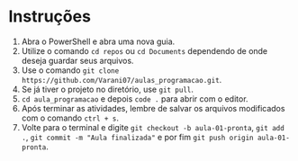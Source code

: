 # Instruções

1. Abra o PowerShell e abra uma nova guia.
2. Utilize o comando `cd repos` ou `cd Documents` dependendo de onde deseja guardar seus arquivos.
3. Use o comando `git clone https://github.com/Varani07/aulas_programacao.git`.
4. Se já tiver o projeto no diretório, use `git pull`.
5. `cd aula_programacao` e depois `code .` para abrir com o editor.
6. Após terminar as atividades, lembre de salvar os arquivos modificados com o comando `ctrl + s`.
7. Volte para o terminal e digite `git checkout -b aula-01-pronta`, `git add .`, `git commit -m "Aula finalizada"` e por fim `git push origin aula-01-pronta`.